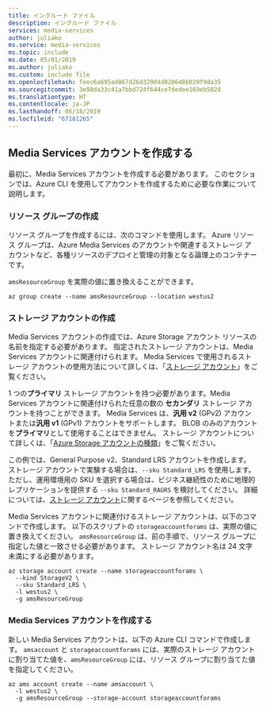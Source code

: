 ```yaml
---
title: インクルード ファイル
description: インクルード ファイル
services: media-services
author: juliako
ms.service: media-services
ms.topic: include
ms.date: 05/01/2019
ms.author: juliako
ms.custom: include file
ms.openlocfilehash: feec6a695ad867d26d32904d020648b029f9da35
ms.sourcegitcommit: 3e98da33c41a7bbd724f644ce7dedee169eb5028
ms.translationtype: HT
ms.contentlocale: ja-JP
ms.lasthandoff: 06/18/2019
ms.locfileid: "67181265"
---
```

## <a name="create-a-media-services-account"></a>Media Services アカウントを作成する

最初に、Media Services アカウントを作成する必要があります。 このセクションでは、Azure CLI を使用してアカウントを作成するために必要な作業について説明します。

### <a name="create-a-resource-group"></a>リソース グループの作成

リソース グループを作成するには、次のコマンドを使用します。 Azure リソース グループは、Azure Media Services のアカウントや関連するストレージ アカウントなど、各種リソースのデプロイと管理の対象となる論理上のコンテナーです。

`amsResourceGroup` を実際の値に置き換えることができます。

```azurecli
az group create --name amsResourceGroup --location westus2
```

### <a name="create-a-storage-account"></a>ストレージ アカウントの作成

Media Services アカウントの作成では、Azure Storage アカウント リソースの名前を指定する必要があります。 指定されたストレージ アカウントは、Media Services アカウントに関連付けられます。 Media Services で使用されるストレージ アカウントの使用方法について詳しくは、「[ストレージ アカウント](../articles/media-services/latest/storage-account-concept.md)」をご覧ください。

1 つの**プライマリ** ストレージ アカウントを持つ必要があります。Media Services アカウントに関連付けられた任意の数の **セカンダリ** ストレージ アカウントを持つことができます。 Media Services は、**汎用 v2** (GPv2) アカウントまたは**汎用 v1** (GPv1) アカウントをサポートします。 BLOB のみのアカウントを**プライマリ**として使用することはできません。 ストレージ アカウントについて詳しくは、「[Azure Storage アカウントの種類](../articles/storage/common/storage-account-options.md)」をご覧ください。 

この例では、General Purpose v2、Standard LRS アカウントを作成します。 ストレージ アカウントで実験する場合は、`--sku Standard_LRS` を使用します。 ただし、運用環境用の SKU を選択する場合は、ビジネス継続性のために地理的レプリケーションを提供する `--sku Standard_RAGRS` を検討してください。 詳細については、[ストレージ アカウント](https://docs.microsoft.com/cli/azure/storage/account?view=azure-cli-latest)に関するページを参照してください。
 
Media Services アカウントに関連付けるストレージ アカウントは、以下のコマンドで作成します。 以下のスクリプトの `storageaccountforams` は、実際の値に置き換えてください。 `amsResourceGroup` は、前の手順で、リソース グループに指定した値と一致させる必要があります。 ストレージ アカウント名は 24 文字未満にする必要があります。

```azurecli
az storage account create --name storageaccountforams \  
  --kind StorageV2 \
  --sku Standard_LRS \
  -l westus2 \
  -g amsResourceGroup
```

### <a name="create-a-media-services-account"></a>Media Services アカウントを作成する

新しい Media Services アカウントは、以下の Azure CLI コマンドで作成します。 `amsaccount` と `storageaccountforams` には、実際のストレージ アカウントに割り当てた値を、`amsResourceGroup` には、リソース グループに割り当てた値を指定してください。

```azurecli
az ams account create --name amsaccount \
  -l westus2 \
  -g amsResourceGroup --storage-account storageaccountforams
```
